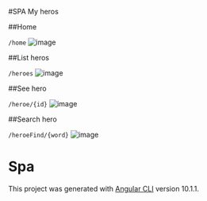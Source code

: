 #SPA My heros

##Home

 `/home`
![image](https://user-images.githubusercontent.com/71657821/94331442-fbea5280-ff91-11ea-8940-c263ed469ed5.png)

##List heros

`/heroes`
![image](https://user-images.githubusercontent.com/71657821/94331524-b5492800-ff92-11ea-8a29-1ea61e58c1ef.png)

##See hero

`/heroe/{id}`
![image](https://user-images.githubusercontent.com/71657821/94331543-dad63180-ff92-11ea-9a48-bbd72d3c19e0.png)

##Search hero

`/heroeFind/{word}`
![image](https://user-images.githubusercontent.com/71657821/94331567-0e18c080-ff93-11ea-9ad8-213630385fbd.png)




# Spa

This project was generated with [Angular CLI](https://github.com/angular/angular-cli) version 10.1.1.

